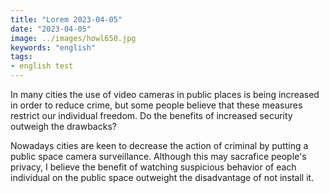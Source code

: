 ```yaml
---
title: "Lorem 2023-04-05"
date: "2023-04-05"
image: ../images/howl650.jpg
keywords: "english"
tags:
- english test
---
```

In many cities the use of video cameras in public places is being increased in order to reduce crime, but some people believe that these measures restrict our individual freedom.
Do the benefits of increased security outweigh the drawbacks?

Nowadays cities are keen to decrease the action of criminal by putting a public space camera surveillance. Although this may sacrafice people's privacy, I believe the benefit of watching suspicious behavior of each individual on the public space outweight the disadvantage of not install it.
